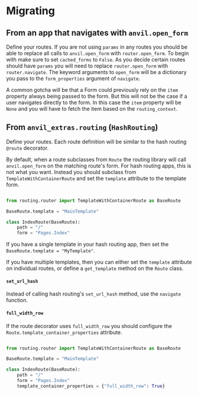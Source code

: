 # Migrating

## From an app that navigates with `anvil.open_form`

Define your routes. If you are not using `params` in any routes you should be able to replace all calls to `anvil.open_form` with `router.open_form`. To begin with make sure to set `cached_forms` to `False`. As you decide certain routes should have `params` you will need to replace `router.open_form` with `router.navigate`. The keyword arguments to `open_form` will be a dictionary you pass to the `form_properties` argument of `navigate`.

A common gotcha will be that a Form could previously rely on the `item` property always being passed to the form. But this will not be the case if a user navigates directly to the form. In this case the `item` property will be `None` and you will have to fetch the item based on the `routing_context`.

## From `anvil_extras.routing` (`HashRouting`)

Define your routes. Each route definition will be similar to the hash routing `@route` decorator.

By default, when a route subclasses from `Route` the routing library will call `anvil.open_form` on the matching route's form. For hash routing apps, this is not what you want. Instead you should subclass from `TemplateWithContainerRoute` and set the `template` attribute to the template form.

```python

from routing.router import TemplateWithContainerRoute as BaseRoute

BaseRoute.template = "MainTemplate"

class IndexRoute(BaseRoute):
    path = "/"
    form = "Pages.Index"

```

If you have a single template in your hash routing app, then set the `BaseRoute.template = "MyTemplate"`.

If you have multiple templates, then you can either set the `template` attribute on individual routes, or define a `get_template` method on the `Route` class.

#### `set_url_hash`

Instead of calling hash routing's `set_url_hash` method, use the `navigate` function.

#### `full_width_row`

If the route decorator uses `full_width_row` you should configure the `Route.template_container_properties` attribute.

```python

from routing.router import TemplateWithContainerRoute as BaseRoute

BaseRoute.template = "MainTemplate"

class IndexRoute(BaseRoute):
    path = "/"
    form = "Pages.Index"
    template_container_properties = {"full_width_row": True}

```

